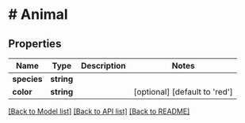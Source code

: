 # # Animal

## Properties

Name | Type | Description | Notes
------------ | ------------- | ------------- | -------------
**species** | **string** |  |
**color** | **string** |  | [optional] [default to 'red']

[[Back to Model list]](../../README.md#models) [[Back to API list]](../../README.md#endpoints) [[Back to README]](../../README.md)
